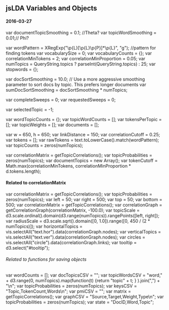 ##  jsLDA Variables and Objects
#### 2016-03-27
var documentTopicSmoothing = 0.1; //Theta?
var topicWordSmoothing = 0.01;// Phi?


var wordPattern = XRegExp("\\p{L}[\\p{L}\\p{P}]*\\p{L}", "g"); //pattern for finding tokens
var vocabularySize = 0;
var vocabularyCounts = {};
var correlationMinTokens = 2;
var correlationMinProportion = 0.05;
var numTopics = QueryString.topics ? parseInt(QueryString.topics) : 25;
var stopwords = {};

var docSortSmoothing = 10.0; // Use a more aggressive smoothing parameter to sort docs by topic.  This prefers longer documents
var sumDocSortSmoothing = docSortSmoothing * numTopics;

var completeSweeps = 0;
var requestedSweeps = 0;

var selectedTopic = -1;

var wordTopicCounts = {};
var topicWordCounts = [];
var tokensPerTopic = [];
var topicWeights = [];
var documents = [];

var w = 650, h = 650;
var linkDistance = 150;
var correlationCutoff = 0.25;
var tokens = [];
var rawTokens = text.toLowerCase().match(wordPattern);
var topicCounts = zeros(numTopics);

var correlationMatrix = getTopicCorrelations();
var topicProbabilities = zeros(numTopics);
var documentTopics = new Array();
var tokenCutoff = Math.max(correlationMinTokens, correlationMinProportion * d.tokens.length);

#### Related to correlationMatrix
var correlationMatrix = getTopicCorrelations();
var topicProbabilities = zeros(numTopics);
var left = 50;
var right = 500;
var top = 50;
var bottom = 500;
var correlationMatrix = getTopicCorrelations();
var correlationGraph = getCorrelationGraph(correlationMatrix, -100.0);
var topicScale = d3.scale.ordinal().domain(d3.range(numTopics)).rangePoints([left, right]);
var radiusScale = d3.scale.sqrt().domain([0, 1.0]).range([0, 450 / (2 * numTopics)]);
var horizontalTopics = vis.selectAll("text.hor").data(correlationGraph.nodes);
var verticalTopics = vis.selectAll("text.ver").data(correlationGraph.nodes);
var circles = vis.selectAll("circle").data(correlationGraph.links);
var tooltip = d3.select("#tooltip");
###### Related to functions for saving objects
var wordCounts = [];
var docTopicsCSV = "";
var topicWordsCSV = "word," + d3.range(0, numTopics).map(function(t) {return "topic" + t; } ).join(",") + "\n";
var topicProbabilities = zeros(numTopics);
var keysCSV = "Topic,TokenCount,Words\n";
var pmiCSV = "";
var matrix = getTopicCorrelations();
var graphCSV = "Source,Target,Weight,Type\n";
var topicProbabilities = zeros(numTopics);
var state = "DocID,Word,Topic";
